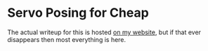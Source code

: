 # Servo Posing for Cheap

The actual writeup for this is hosted [on my website](http://yeon.ca/hacks/servo-pose), but if that ever disappears then most everything is here.
